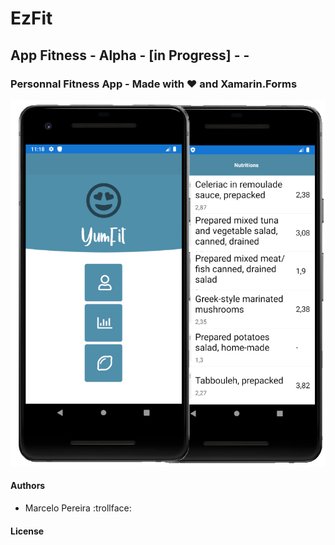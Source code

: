 # EzFit
##  App Fitness - Alpha - [in Progress] - -
### Personnal Fitness App - Made with :heart: and Xamarin.Forms



![alt text](https://github.com/marceloeatworld/EzFit/blob/master/screentest.jpg)


#### Authors
- Marcelo Pereira :trollface:


#### License

